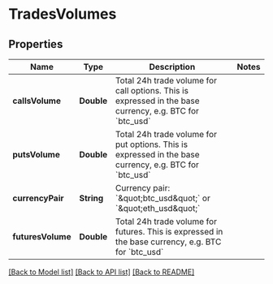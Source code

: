 # TradesVolumes

## Properties
Name | Type | Description | Notes
------------ | ------------- | ------------- | -------------
**callsVolume** | **Double** | Total 24h trade volume for call options. This is expressed in the base currency, e.g. BTC for &#x60;btc_usd&#x60; | 
**putsVolume** | **Double** | Total 24h trade volume for put options. This is expressed in the base currency, e.g. BTC for &#x60;btc_usd&#x60; | 
**currencyPair** | **String** | Currency pair: &#x60;\&quot;btc_usd\&quot;&#x60; or &#x60;\&quot;eth_usd\&quot;&#x60; | 
**futuresVolume** | **Double** | Total 24h trade volume for futures. This is expressed in the base currency, e.g. BTC for &#x60;btc_usd&#x60; | 

[[Back to Model list]](../README.md#documentation-for-models) [[Back to API list]](../README.md#documentation-for-api-endpoints) [[Back to README]](../README.md)


